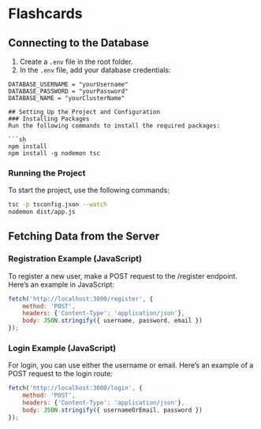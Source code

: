 # Flashcards

## Connecting to the Database

1. Create a `.env` file in the root folder.
2. In the `.env` file, add your database credentials:

```plaintext
DATABASE_USERNAME = "yourUsername"
DATABASE_PASSWORD = "yourPassword"
DATABASE_NAME = "yourClusterName"
   
## Setting Up the Project and Configuration
### Installing Packages
Run the following commands to install the required packages:

```sh
npm install
npm install -g nodemon tsc 
```
### Running the Project
To start the project, use the following commands:

```sh
tsc -p tsconfig.json --watch
nodemon dist/app.js
```
## Fetching Data from the Server
### Registration Example (JavaScript)
To register a new user, make a POST request to the /register endpoint. Here’s an example in JavaScript:

```js
fetch('http://localhost:3000/register', { 
    method: 'POST',
    headers: {'Content-Type': 'application/json'},
    body: JSON.stringify({ username, password, email })
});
```
### Login Example (JavaScript)
For login, you can use either the username or email. Here’s an example of a POST request to the login route:

```js
fetch('http://localhost:3000/login', {
    method: 'POST',
    headers: {'Content-Type': 'application/json'},
    body: JSON.stringify({ usernameOrEmail, password })
});
```